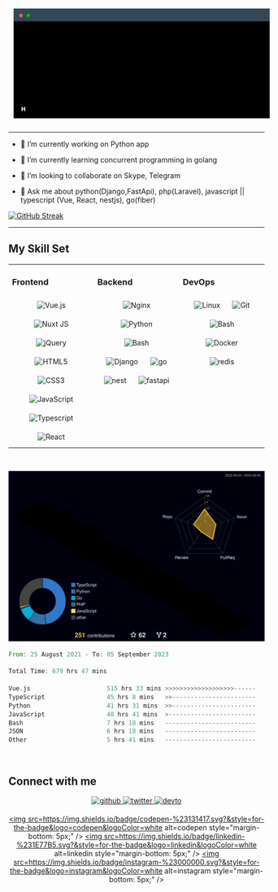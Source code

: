 
<img style="margin: 10px" src="terminal.gif" /> 

---

- 🔭 I’m currently working on Python app

- 🌱 I’m currently learning concurrent programming in golang

- 👯 I’m looking to collaborate on Skype, Telegram

- 💬 Ask me about python(Django,FastApi), php(Laravel), javascript || typescript (Vue, React, nestjs), go(fiber)
<!-- [![Merdan's GitHub stats](https://github-readme-stats.vercel.app/api?username=merlinemris)](https://github.com/merlinemris/github-readme-stats) -->
<!-- ![](https://komarev.com/ghpvc/?username=your-github-merlinemris&label=PROFILE+VIEWS&style=flat-square&color=dc143c) -->

[![GitHub Streak](https://streak-stats.demolab.com?user=merlinemris&theme=merko&border_radius=7.2&date_format=j%20M%5B%20Y%5D&card_width=500)](https://git.io/streak-stats)

---
## My Skill Set

<table><tr><td valign="top" width="33%">

### Frontend

<div align="center">  
<img style="margin: 10px" src="https://profilinator.rishav.dev/skills-assets/vuejs-original-wordmark.svg" alt="Vue.js" height="75" />  
<img style="margin: 10px" src="https://profilinator.rishav.dev/skills-assets/nuxt.png" alt="Nuxt JS" height="75" />  
<img style="margin: 10px" src="https://profilinator.rishav.dev/skills-assets/jquery.png" alt="jQuery" height="75" />  
<img style="margin: 10px" src="https://profilinator.rishav.dev/skills-assets/html5-original-wordmark.svg" alt="HTML5" height="75" />  
<img style="margin: 10px" src="https://profilinator.rishav.dev/skills-assets/css3-original-wordmark.svg" alt="CSS3" height="75" />  
<img style="margin: 10px" src="https://profilinator.rishav.dev/skills-assets/javascript-original.svg" alt="JavaScript" height="75" /> 
<img style="margin: 10px" src="https://cdn.jsdelivr.net/gh/devicons/devicon/icons/typescript/typescript-original.svg" alt="Typescript" height="75" />          
<img style="margin: 10px" src="https://cdn.jsdelivr.net/gh/devicons/devicon/icons/react/react-original.svg" alt="React" height="75" />
          
</div>

</td><td valign="top" width="33%">

### Backend

<div align="center">  
<img style="margin: 10px" src="https://profilinator.rishav.dev/skills-assets/nginx-original.svg" alt="Nginx" height="75" />  
<img style="margin: 10px" src="https://profilinator.rishav.dev/skills-assets/python-original.svg" alt="Python" height="75" />  
<img style="margin: 10px" src="https://profilinator.rishav.dev/skills-assets/gnu_bash-icon.svg" alt="Bash" height="75" />  
<img style="margin: 10px" src="https://profilinator.rishav.dev/skills-assets/django-original.svg" alt="Django" height="75" />
<img style="margin: 10px" src="https://cdn.jsdelivr.net/gh/devicons/devicon/icons/go/go-original.svg" alt="go" height="75" />
<img style="margin: 10px" src="https://cdn.jsdelivr.net/gh/devicons/devicon/icons/nestjs/nestjs-plain.svg" alt="nest" height="75" />
<img style="margin: 10px" src="https://cdn.jsdelivr.net/gh/devicons/devicon/icons/fastapi/fastapi-original.svg" alt="fastapi" height="75"  />
          
</div>

</td><td valign="top" width="33%">

### DevOps

<div align="center">  
<img style="margin: 10px" src="https://profilinator.rishav.dev/skills-assets/linux-original.svg" alt="Linux" height="75" />  
<img style="margin: 10px" src="https://profilinator.rishav.dev/skills-assets/git-scm-icon.svg" alt="Git" height="75" />  
<img style="margin: 10px" src="https://profilinator.rishav.dev/skills-assets/gnu_bash-icon.svg" alt="Bash" height="75" />  
<img style="margin: 10px" src="https://profilinator.rishav.dev/skills-assets/docker-original-wordmark.svg" alt="Docker" height="75" />  
<img style="margin: 10px" src="https://cdn.jsdelivr.net/gh/devicons/devicon/icons/redis/redis-original.svg" alt="redis" height="75" />
          
</div>

</td></tr></table>

<br/>


<!-- ![Top Langs](https://github-readme-stats.vercel.app/api/top-langs/?username=merlinemris&layout=compact) -->
![](./profile-3d-contrib/profile-night-rainbow.svg)

<!--START_SECTION:waka-->

```rust
From: 25 August 2021 - To: 05 September 2023

Total Time: 679 hrs 47 mins

Vue.js                     515 hrs 33 mins >>>>>>>>>>>>>>>>>>>------   75.21 %
TypeScript                 45 hrs 8 mins   >>-----------------------   06.59 %
Python                     41 hrs 31 mins  >>-----------------------   06.06 %
JavaScript                 40 hrs 41 mins  >------------------------   05.94 %
Bash                       7 hrs 18 mins   -------------------------   01.07 %
JSON                       6 hrs 18 mins   -------------------------   00.92 %
Other                      5 hrs 41 mins   -------------------------   00.83 %
```

<!--END_SECTION:waka-->


<br/>

## Connect with me

<div align="center">
<a href="https://github.com/MerlinEmris" target="_blank">
<img src=https://img.shields.io/badge/github-%2324292e.svg?&style=for-the-badge&logo=github&logoColor=white alt=github style="margin-bottom: 5px;" />
</a>
<a href="https://twitter.com/marylydev" target="_blank">
<img src=https://img.shields.io/badge/twitter-%2300acee.svg?&style=for-the-badge&logo=twitter&logoColor=white alt=twitter style="margin-bottom: 5px;" />
</a>
<a href="https://dev.to/merlinemris" target="_blank">
<img src=https://img.shields.io/badge/dev.to-%2308090A.svg?&style=for-the-badge&logo=dev.to&logoColor=white alt=devto style="margin-bottom: 5px;" />
</a>
<a href="https://codepen.io/merlinemris" target="_blank">

<img src=https://img.shields.io/badge/codepen-%23131417.svg?&style=for-the-badge&logo=codepen&logoColor=white alt=codepen style="margin-bottom: 5px;" />
</a>
<a href="https://www.linkedin.com/in/merdan4yarov/" target="_blank">
<img src=https://img.shields.io/badge/linkedin-%231E77B5.svg?&style=for-the-badge&logo=linkedin&logoColor=white alt=linkedin style="margin-bottom: 5px;" />
</a>
<a href="https://www.instagram.com/" target="_blank">
<img src=https://img.shields.io/badge/instagram-%23000000.svg?&style=for-the-badge&logo=instagram&logoColor=white alt=instagram style="margin-bottom: 5px;" />
</a>  
</div>
